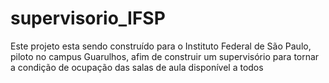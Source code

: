 # supervisorio_IFSP
Este projeto esta sendo construído para o Instituto Federal de São Paulo, piloto no campus Guarulhos, afim de construir um supervisório para tornar a condição de ocupação das salas de aula disponível a todos 

